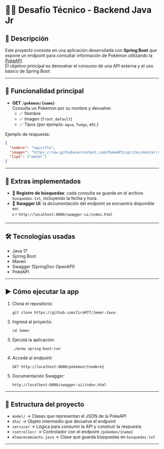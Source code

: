 # 🐱‍🏍 Desafío Técnico - Backend Java Jr

## 📌 Descripción

Este proyecto consiste en una aplicación desarrollada con **Spring Boot** que expone un endpoint para consultar información de Pokémon utilizando la [PokeAPI](https://pokeapi.co/).  
El objetivo principal es demostrar el consumo de una API externa y el uso básico de Spring Boot.

---

## 🚀 Funcionalidad principal

- **GET `/pokemon/{name}`**  
  Consulta un Pokémon por su nombre y devuelve:
  - ✅ Nombre
  - ✅ Imagen (`front_default`)
  - ✅ Tipos (por ejemplo: `agua`, `fuego`, etc.)

Ejemplo de respuesta:

```json
{
  "nombre": "squirtle",
  "imagen": "https://raw.githubusercontent.com/PokeAPI/sprites/master/sprites/pokemon/7.png",
  "tipo": ["water"]
}
```

---

## 🧠 Extras implementados

- 💾 **Registro de búsquedas**: cada consulta se guarda en el archivo `busquedas.txt`, incluyendo la fecha y hora.
- 📄 **Swagger UI**: la documentación del endpoint se encuentra disponible en:  
  👉 `http://localhost:8080/swagger-ui/index.html`

---

## 🛠️ Tecnologías usadas

- Java 17  
- Spring Boot  
- Maven  
- Swagger (SpringDoc OpenAPI)  
- PokeAPI

---

## ▶️ Cómo ejecutar la app

1. Cloná el repositorio:
   ```
   git clone https://github.com/CiroM77/Jemer-Java-
   ```

2. Ingresá al proyecto:
   ```
   cd Jemer
   ```

3. Ejecutá la aplicación:
   ```
   ./mvnw spring-boot:run
   ```

4. Accedé al endpoint:
   ```
   GET http://localhost:8080/pokemon/{nombre}
   ```

5. Documentación Swagger:
   ```
   http://localhost:8080/swagger-ui/index.html
   ```

---

## 📁 Estructura del proyecto

- `model/` → Clases que representan el JSON de la PokeAPI  
- `dto/` → Objeto intermedio que devuelve el endpoint  
- `service/` → Lógica para consumir la API y construir la respuesta  
- `controller/` → Controlador con el endpoint `/pokemon/{name}`  
- `Almacenamiento.java` → Clase que guarda búsquedas en `busquedas.txt`

---
